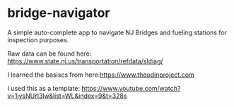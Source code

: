 # bridge-navigator
A simple auto-complete app to navigate NJ Bridges and fueling stations for inspection purposes.

Raw data can be found here: https://www.state.nj.us/transportation/refdata/sldiag/

I learned the basiscs from here:https://www.theodinproject.com

I used this as a template: https://www.youtube.com/watch?v=1iysNUrI3lw&list=WL&index=9&t=328s
